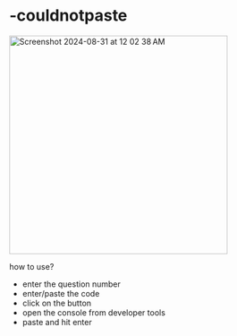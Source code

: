 # -couldnotpaste
<img width="390" alt="Screenshot 2024-08-31 at 12 02 38 AM" src="https://github.com/user-attachments/assets/597926cd-4b93-4576-812b-aa7f6aec664b">


how to use?

- enter the question number
- enter/paste the code
- click on the button
- open the console from developer tools
- paste and hit enter
